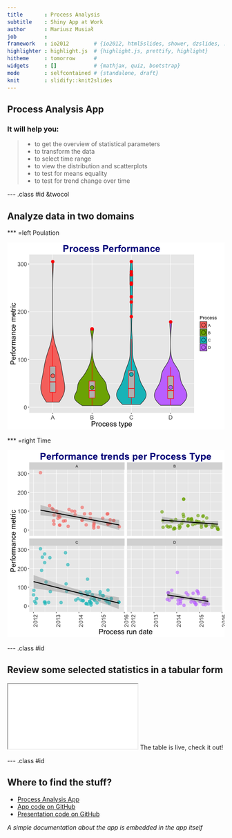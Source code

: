 ```yaml
---
title       : Process Analysis
subtitle    : Shiny App at Work
author      : Mariusz Musiał
job         : 
framework   : io2012        # {io2012, html5slides, shower, dzslides, ...}
highlighter : highlight.js  # {highlight.js, prettify, highlight}
hitheme     : tomorrow      # 
widgets     : []            # {mathjax, quiz, bootstrap}
mode        : selfcontained # {standalone, draft}
knit        : slidify::knit2slides
---
```


<style>
em {
  font-style: italic
}
</style>

<style>
strong {
  font-weight: bold;
}
</style>



## Process Analysis App

### It will help you:

> - to get the overview of statistical parameters
> - to transform the data
> - to select time range
> - to view the distribution and scatterplots
> - to test for means equality
> - to test for trend change over time

--- .class #id &twocol

## Analyze data in two domains

*** =left
Poulation

![plot of chunk unnamed-chunk-2](figure/unnamed-chunk-2-1.png)

*** =right
Time

![plot of chunk unnamed-chunk-3](figure/unnamed-chunk-3-1.png)

--- .class #id 

## Review some selected statistics in a tabular form

<iframe src="example.html"> </iframe>
The table is live, check it out!

--- .class #id 

## Where to find the stuff?

- [Process Analysis App](https://marioem.shinyapps.io/ProcessAnalysis/)
- [App code on GitHub](https://github.com/marioem/DevelopingDataProducts/tree/master)
- [Presentation code on GitHub](https://github.com/marioem/DDP_Presentation)

*A simple documentation about the app is embedded in the app itself*
